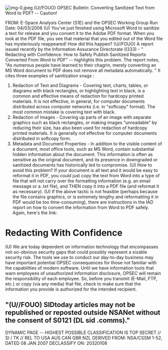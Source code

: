 ![img-0.jpeg](img-0.jpeg)
(U//FOUO) OPSEC Bulletin: Converting Sanitized Text from Word to PDF? -- Caution!

FROM: E-Space Analysis Center (S1E)
and the OPSEC Working Group
Run Date: 04/03/2006
(U) You've just finished using Microsoft Word to sanitize a text for release and you convert it to the Adobe PDF format. When you look at the PDF file, you see that material that you edited out of the Word file has mysteriously reappeared! How did this happen?
(U//FOUO) A report issued recently by the Information Assurance Directorate (I333) - " Redacting with Confidence: How to Safely Publish Sanitized Reports Converted From Word to PDF" -- highlights this problem. The report notes, "As numerous people have learned to their chagrin, merely converting an MS Word document to PDF does not remove all metadata automatically. " It cites three examples of sanitization snags :

1. Redaction of Text and Diagrams - Covering text, charts, tables, or diagrams with black rectangles, or highlighting text in black, is a common and effective means of redaction for hardcopy printed materials. It is not effective, in general, for computer documents distributed across computer networks (i.e. in "softcopy" format). The most common mistake is covering text with black.
2. Redaction of Images - Covering up parts of an image with separate graphics such as black rectangles, or making images "unreadable" by reducing their size, has also been used for redaction of hardcopy printed materials. It is generally not effective for computer documents distributed in softcopy form.
3. Metadata and Document Properties - In addition to the visible content of a document, most office tools, such as MS Word, contain substantial hidden information about the document. This information is often as sensitive as the original document, and its presence in downgraded or sanitized documents has historically led to compromise.
(U) How to avoid this problem? If your document is all text and it would be easy to reformat it in PDF, you could just copy the text from Word into a type of file that will not carry over the formatting information (e.g. an email message or a .txt file), and THEN copy it into a PDF file (and reformat it as necessary).
(U) If the above tactic is not feasible (perhaps because the file contains graphics, or is extremely lengthy and reformatting it in PDF would be too time-consuming), there are instructions in the IAD report on how to convert the information from Word to PDF safely. Again, here's the link:

# Redacting With Confidence 

(U) We are today dependent on information technology that encompasses not-so-obvious security gaps that could possibly represent a sizable security risk. The tools we use to conduct our day-to-day business may have important potential OPSEC consequences for those not familiar with the capabilities of modern software. Until we have information tools that warn employees of unauthorized information disclosure, OPSEC will remain the responsibility of each employee. So, before you transmit (E-Mail, FTP, etc.) or copy (via any media) that file, check to make sure that the information you provide is authorized for the intended recipient.

## "(U//FOUO) SIDtoday articles may not be republished or reposted outside NSANet without the consent of S0121 (DL sid .comms)."
DYNAMIC PAGE -- HIGHEST POSSIBLE CLASSIFICATION IS TOP SECRET // SI / TK // REL TO USA AUS CAN GBR NZL
DERIVED FROM: NSA/CSSM 1-52, DATED 08 JAN 2007 DECLASSIFY ON: 20320108
